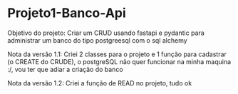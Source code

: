 # Projeto1-Banco-Api
Objetivo do projeto: Criar um CRUD usando fastapi e pydantic para administrar um banco do tipo postgreesql com o sql alchemy


Nota da versão 1.1: Criei 2 classes para o projeto e 1 função para cadastrar (o CREATE do CRUDE), o postgreSQL não quer
funcionar na minha maquina :/, vou ter que adiar a criação do banco

Nota da versão 1.2: Criei a função de READ no projeto, tudo ok